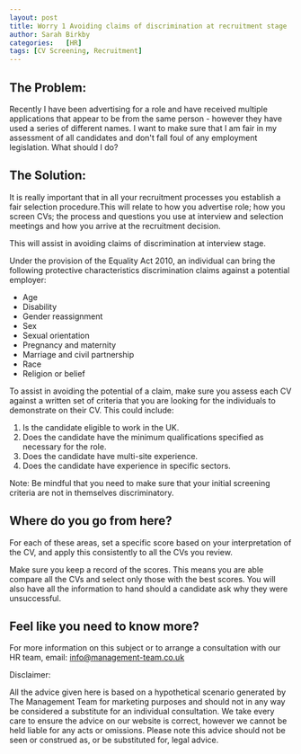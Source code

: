 ```yaml
---
layout: post
title: Worry 1 Avoiding claims of discrimination at recruitment stage
author: Sarah Birkby
categories:   [HR]
tags: [CV Screening, Recruitment]
---
```


The Problem:
-----------
Recently I have been advertising for a role and have received multiple applications that appear to be from the same person - however they have used a series of different names. I want to make sure that I am fair in my assessment of all candidates and don't fall foul of any employment legislation. What should I do?


The Solution:
-------------
It is really important that in all your recruitment processes you establish a fair selection procedure.This will relate to how you advertise role; how you screen CVs; the process and questions you use at interview and selection meetings and how you arrive at the recruitment decision.

This will assist in avoiding claims of discrimination at interview stage.

Under the provision of the Equality Act 2010, an individual can bring the following protective characteristics discrimination claims against a potential employer:

* Age
* Disability
* Gender reassignment
* Sex
* Sexual orientation
* Pregnancy and maternity
* Marriage and civil partnership
* Race
* Religion or belief

To assist in avoiding the potential of a claim, make sure you assess each CV against a written set of criteria that you are looking for the individuals to demonstrate on their CV.  This could include:

1. Is the candidate eligible to work in the UK.
2. Does the candidate have the minimum qualifications specified as necessary for the role.
3. Does the candidate have multi-site experience.
4. Does the candidate have experience in specific sectors.

Note: Be mindful that you need to make sure that your initial screening criteria are not in themselves discriminatory.

Where do you go from here?
--------------------------

For each of these areas, set a specific score based on your interpretation of the CV, and apply this consistently to all the CVs you review.

Make sure you keep a record of the scores. This means you are able compare all the CVs and select only those with the best scores.  You will also have all the information to hand should a candidate ask why they were unsuccessful.

Feel like you need to know more?
--------------------------------

For more information on this subject or to arrange a consultation with our HR team, email: <info@management-team.co.uk>


Disclaimer:

All the advice given here is based on a hypothetical scenario generated by The Management Team for marketing purposes and should not in any way be considered a substitute for an individual consultation. We take every care to ensure the advice on our website is correct, however we cannot be held liable for any acts or omissions. Please note this advice should not be seen or construed as, or be substituted for, legal advice.
